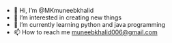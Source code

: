 - 👋 Hi, I’m @MKmuneebkhalid
- 👀 I’m interested in creating new things
- 🌱 I’m currently learning python and java programming
- 📫 How to reach me muneebkhalid006@gmail.com

<!---
MKmuneebkhalid/MKmuneebkhalid is a ✨ special ✨ repository because its `README.md` (this file) appears on your GitHub profile.
You can click the Preview link to take a look at your changes.
--->

